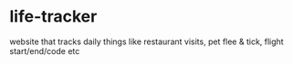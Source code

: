 # life-tracker
website that tracks daily things like restaurant visits, pet flee &amp; tick, flight start/end/code etc
